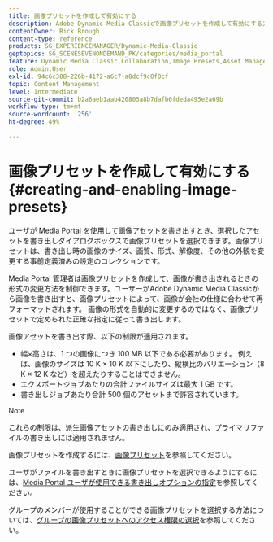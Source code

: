 ```yaml
---
title: 画像プリセットを作成して有効にする
description: Adobe Dynamic Media Classicで画像プリセットを作成して有効にする方法を説明します。
contentOwner: Rick Brough
content-type: reference
products: SG_EXPERIENCEMANAGER/Dynamic-Media-Classic
geptopics: SG_SCENESEVENONDEMAND_PK/categories/media_portal
feature: Dynamic Media Classic,Collaboration,Image Presets,Asset Management
role: Admin,User
exl-id: 94c6c388-226b-4172-a6c7-a8dcf9c0f0cf
topic: Content Management
level: Intermediate
source-git-commit: b2a6aeb1aab420803a8b7dafb0fdeda495e2a69b
workflow-type: tm+mt
source-wordcount: '256'
ht-degree: 49%

---
```


# 画像プリセットを作成して有効にする{#creating-and-enabling-image-presets}

ユーザが Media Portal を使用して画像アセットを書き出すとき、選択したアセットを書き出しダイアログボックスで画像プリセットを選択できます。画像プリセットは、書き出し時の画像のサイズ、画質、形式、解像度、その他の外観を変更する事前定義済みの設定のコレクションです。

Media Portal 管理者は画像プリセットを作成して、画像が書き出されるときの形式の変更方法を制御できます。ユーザーがAdobe Dynamic Media Classicから画像を書き出すと、画像プリセットによって、画像が会社の仕様に合わせて再フォーマットされます。 画像の形式を自動的に変更するのではなく、画像プリセットで定められた正確な指定に従って書き出します。

画像アセットを書き出す際、以下の制限が適用されます。

* 幅×高さは、1 つの画像につき 100 MB 以下である必要があります。 例えば、画像のサイズは 10 K × 10 K 以下にしたり、縦横比のバリエーション（8 K × 12 K など）を超えたりすることはできません。
* エクスポートジョブあたりの合計ファイルサイズは最大 1 GB です。
* 書き出しジョブあたり合計 500 個のアセットまで許容されています。

>[!NOTE]
>
>これらの制限は、派生画像アセットの書き出しにのみ適用され、プライマリファイルの書き出しには適用されません。

画像プリセットを作成するには、[画像プリセット](application-setup.md#image_presets)を参照してください。

ユーザがファイルを書き出すときに画像プリセットを選択できるようにするには、[Media Portal ユーザが使用できる書き出しオプションの指定](specifying-export-options-available-media.md#specifying_export_options_available_to_media_portal_users)を参照してください。

グループのメンバーが使用することができる画像プリセットを選択する方法については、[グループの画像プリセットへのアクセス権限の選択](creating-media-portal-groups.md#choosing_image_preset_access_permissions_for_a_group)を参照してください。
